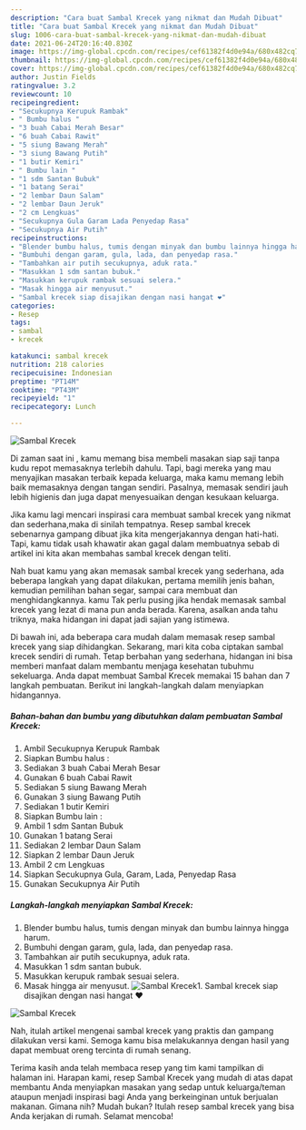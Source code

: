 ```yaml
---
description: "Cara buat Sambal Krecek yang nikmat dan Mudah Dibuat"
title: "Cara buat Sambal Krecek yang nikmat dan Mudah Dibuat"
slug: 1006-cara-buat-sambal-krecek-yang-nikmat-dan-mudah-dibuat
date: 2021-06-24T20:16:40.830Z
image: https://img-global.cpcdn.com/recipes/cef61382f4d0e94a/680x482cq70/sambal-krecek-foto-resep-utama.jpg
thumbnail: https://img-global.cpcdn.com/recipes/cef61382f4d0e94a/680x482cq70/sambal-krecek-foto-resep-utama.jpg
cover: https://img-global.cpcdn.com/recipes/cef61382f4d0e94a/680x482cq70/sambal-krecek-foto-resep-utama.jpg
author: Justin Fields
ratingvalue: 3.2
reviewcount: 10
recipeingredient:
- "Secukupnya Kerupuk Rambak"
- " Bumbu halus "
- "3 buah Cabai Merah Besar"
- "6 buah Cabai Rawit"
- "5 siung Bawang Merah"
- "3 siung Bawang Putih"
- "1 butir Kemiri"
- " Bumbu lain "
- "1 sdm Santan Bubuk"
- "1 batang Serai"
- "2 lembar Daun Salam"
- "2 lembar Daun Jeruk"
- "2 cm Lengkuas"
- "Secukupnya Gula Garam Lada Penyedap Rasa"
- "Secukupnya Air Putih"
recipeinstructions:
- "Blender bumbu halus, tumis dengan minyak dan bumbu lainnya hingga harum."
- "Bumbuhi dengan garam, gula, lada, dan penyedap rasa."
- "Tambahkan air putih secukupnya, aduk rata."
- "Masukkan 1 sdm santan bubuk."
- "Masukkan kerupuk rambak sesuai selera."
- "Masak hingga air menyusut."
- "Sambal krecek siap disajikan dengan nasi hangat ❤️"
categories:
- Resep
tags:
- sambal
- krecek

katakunci: sambal krecek 
nutrition: 218 calories
recipecuisine: Indonesian
preptime: "PT14M"
cooktime: "PT43M"
recipeyield: "1"
recipecategory: Lunch

---
```



![Sambal Krecek](https://img-global.cpcdn.com/recipes/cef61382f4d0e94a/680x482cq70/sambal-krecek-foto-resep-utama.jpg)

Di zaman  saat ini , kamu memang bisa membeli masakan siap saji tanpa kudu repot memasaknya terlebih dahulu. Tapi, bagi mereka yang mau menyajikan masakan terbaik kepada keluarga, maka kamu memang lebih baik memasaknya dengan tangan sendiri. Pasalnya, memasak sendiri jauh lebih higienis dan juga dapat menyesuaikan dengan kesukaan keluarga.

Jika kamu lagi mencari inspirasi cara membuat sambal krecek yang nikmat dan sederhana,maka di sinilah tempatnya. Resep sambal krecek  sebenarnya gampang dibuat jika kita mengerjakannya dengan hati-hati. Tapi, kamu tidak usah khawatir akan gagal dalam membuatnya 
sebab di artikel ini kita akan membahas sambal krecek dengan teliti.  



Nah buat kamu yang akan memasak sambal krecek yang sederhana, ada beberapa langkah yang dapat dilakukan, pertama memilih jenis bahan, kemudian pemilihan bahan segar, sampai cara membuat dan menghidangkannya. kamu Tak perlu pusing jika hendak memasak sambal krecek yang lezat di mana pun anda berada. Karena, asalkan anda  tahu triknya, maka hidangan ini dapat jadi sajian yang istimewa.

Di bawah ini, ada beberapa cara mudah dalam memasak resep sambal krecek yang siap dihidangkan. Sekarang, mari kita coba ciptakan sambal krecek sendiri di rumah. Tetap berbahan yang sederhana, hidangan ini bisa memberi manfaat dalam membantu menjaga kesehatan tubuhmu sekeluarga. Anda dapat membuat Sambal Krecek memakai 15 bahan dan 7 langkah pembuatan. Berikut ini langkah-langkah dalam menyiapkan hidangannya.

<!--inarticleads1-->

##### Bahan-bahan dan bumbu yang dibutuhkan dalam pembuatan Sambal Krecek:

1. Ambil Secukupnya Kerupuk Rambak
1. Siapkan  Bumbu halus :
1. Sediakan 3 buah Cabai Merah Besar
1. Gunakan 6 buah Cabai Rawit
1. Sediakan 5 siung Bawang Merah
1. Gunakan 3 siung Bawang Putih
1. Sediakan 1 butir Kemiri
1. Siapkan  Bumbu lain :
1. Ambil 1 sdm Santan Bubuk
1. Gunakan 1 batang Serai
1. Sediakan 2 lembar Daun Salam
1. Siapkan 2 lembar Daun Jeruk
1. Ambil 2 cm Lengkuas
1. Siapkan Secukupnya Gula, Garam, Lada, Penyedap Rasa
1. Gunakan Secukupnya Air Putih




<!--inarticleads2-->

##### Langkah-langkah menyiapkan Sambal Krecek:

1. Blender bumbu halus, tumis dengan minyak dan bumbu lainnya hingga harum.
1. Bumbuhi dengan garam, gula, lada, dan penyedap rasa.
1. Tambahkan air putih secukupnya, aduk rata.
1. Masukkan 1 sdm santan bubuk.
1. Masukkan kerupuk rambak sesuai selera.
1. Masak hingga air menyusut.
<img src="//assets-global.cpcdn.com/assets/icons/button_play-2c75c40dde080a61004c1f40b05d8f140eaff45d7e9e6481dc71c63d2e7c4909.png" alt="Sambal Krecek">1. Sambal krecek siap disajikan dengan nasi hangat ❤️
<img src="//assets-global.cpcdn.com/assets/icons/button_play-2c75c40dde080a61004c1f40b05d8f140eaff45d7e9e6481dc71c63d2e7c4909.png" alt="Sambal Krecek">



Nah, itulah artikel mengenai  sambal krecek  yang praktis dan gampang dilakukan versi kami. Semoga kamu bisa melakukannya dengan hasil yang dapat membuat oreng tercinta di rumah senang. 

Terima kasih anda telah membaca resep yang tim kami tampilkan di halaman ini. Harapan kami, resep  Sambal Krecek yang mudah di atas dapat membantu Anda menyiapkan masakan yang sedap untuk keluarga/teman ataupun menjadi inspirasi bagi Anda yang berkeinginan untuk berjualan makanan. Gimana nih? Mudah bukan? Itulah resep sambal krecek yang bisa Anda kerjakan di rumah. Selamat mencoba!

